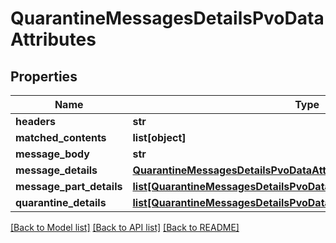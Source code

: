 # QuarantineMessagesDetailsPvoDataAttributes

## Properties
Name | Type | Description | Notes
------------ | ------------- | ------------- | -------------
**headers** | **str** |  | [optional] 
**matched_contents** | **list[object]** |  | [optional] 
**message_body** | **str** |  | [optional] 
**message_details** | [**QuarantineMessagesDetailsPvoDataAttributesMessageDetails**](QuarantineMessagesDetailsPvoDataAttributesMessageDetails.md) |  | [optional] 
**message_part_details** | [**list[QuarantineMessagesDetailsPvoDataAttributesMessagePartDetails]**](QuarantineMessagesDetailsPvoDataAttributesMessagePartDetails.md) |  | [optional] 
**quarantine_details** | [**list[QuarantineMessagesDetailsPvoDataAttributesQuarantineDetails]**](QuarantineMessagesDetailsPvoDataAttributesQuarantineDetails.md) |  | [optional] 

[[Back to Model list]](../README.md#documentation-for-models) [[Back to API list]](../README.md#documentation-for-api-endpoints) [[Back to README]](../README.md)


